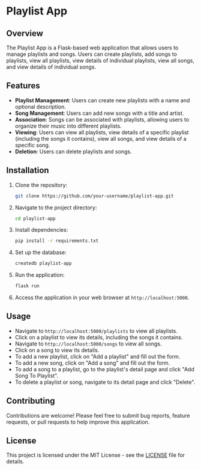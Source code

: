 # Playlist App

## Overview
The Playlist App is a Flask-based web application that allows users to manage playlists and songs. Users can create playlists, add songs to playlists, view all playlists, view details of individual playlists, view all songs, and view details of individual songs.

## Features
- **Playlist Management**: Users can create new playlists with a name and optional description.
- **Song Management**: Users can add new songs with a title and artist.
- **Association**: Songs can be associated with playlists, allowing users to organize their music into different playlists.
- **Viewing**: Users can view all playlists, view details of a specific playlist (including the songs it contains), view all songs, and view details of a specific song.
- **Deletion**: Users can delete playlists and songs.

## Installation
1. Clone the repository:

    ```bash
    git clone https://github.com/your-username/playlist-app.git
    ```

2. Navigate to the project directory:

    ```bash
    cd playlist-app
    ```

3. Install dependencies:

    ```bash
    pip install -r requirements.txt
    ```

4. Set up the database:

    ```bash
    createdb playlist-app
    ```

5. Run the application:

    ```bash
    flask run
    ```

6. Access the application in your web browser at `http://localhost:5000`.

## Usage
- Navigate to `http://localhost:5000/playlists` to view all playlists.
- Click on a playlist to view its details, including the songs it contains.
- Navigate to `http://localhost:5000/songs` to view all songs.
- Click on a song to view its details.
- To add a new playlist, click on "Add a playlist" and fill out the form.
- To add a new song, click on "Add a song" and fill out the form.
- To add a song to a playlist, go to the playlist's detail page and click "Add Song To Playlist".
- To delete a playlist or song, navigate to its detail page and click "Delete".

## Contributing
Contributions are welcome! Please feel free to submit bug reports, feature requests, or pull requests to help improve this application.

## License
This project is licensed under the MIT License - see the [LICENSE](LICENSE) file for details.